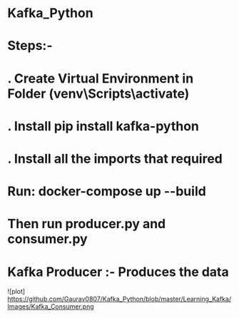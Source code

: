 # Kafka_Python


# Steps:-
# . Create Virtual Environment in Folder (venv\Scripts\activate)
# . Install pip install kafka-python
# . Install all the imports that required

# Run: docker-compose up --build
# Then run producer.py and consumer.py


# Kafka Producer :- Produces the data
![plot] https://github.com/Gaurav0807/Kafka_Python/blob/master/Learning_Kafka/Images/Kafka_Consumer.png
